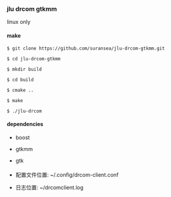 ### jlu drcom gtkmm

linux only

#### make

`$ git clone https://github.com/suransea/jlu-drcom-gtkmm.git`

`$ cd jlu-drcom-gtkmm`

`$ mkdir build`

`$ cd build`

`$ cmake ..`

`$ make`

`$ ./jlu-drcom`

#### dependencies

* boost

* gtkmm

* gtk

####

* 配置文件位置: ~/.config/drcom-client.conf

* 日志位置: ~/drcomclient.log
